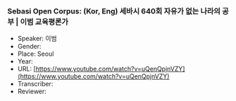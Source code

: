 ### Sebasi Open Corpus: (Kor, Eng) 세바시 640회 자유가 없는 나라의 공부 | 이범 교육평론가

- Speaker: 이범 
- Gender: 
- Place: Seoul
- Year: 
- URL: [https://www.youtube.com/watch?v=uQenQpjnVZY](https://www.youtube.com/watch?v=uQenQpjnVZY)
- Transcriber: 
- Reviewer: 


